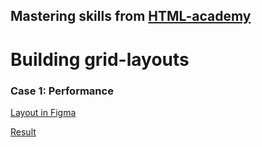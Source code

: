 ## Mastering skills from [HTML-academy](https://htmlacademy.ru/skills/grid-layout)

# Building grid-layouts

### Case 1: Performance

[Layout in Figma](https://www.figma.com/file/gceKiPC2449g3cwJE0G0ch/performance?t=FCKAKl91tQALAWXl-0)

[Result](https://alexkuryanov.github.io/htmlacademy-grid/performance/)

